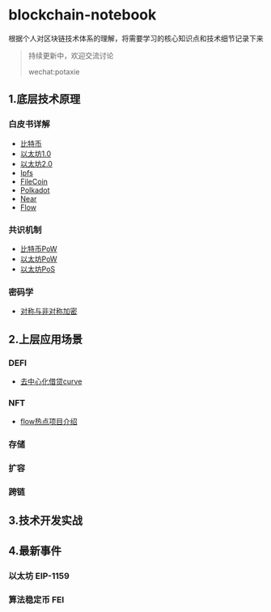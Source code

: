 
# blockchain-notebook



根据个人对区块链技术体系的理解，将需要学习的核心知识点和技术细节记录下来

> 持续更新中，欢迎交流讨论
>  
> wechat:potaxie


## 1.底层技术原理

###  白皮书详解

  * [比特币](1.底层技术原理/白皮书详解/0.比特币白皮书.md) 
  * [以太坊1.0](1.底层技术原理/白皮书详解/1.以太坊1.0白皮书.md) 
  * [以太坊2.0](1.底层技术原理/白皮书详解/2.以太坊2.0蓝图.md) 
  * [Ipfs](1.底层技术原理/白皮书详解/3.Ipfs白皮书.md) 
  * [FileCoin](1.底层技术原理/白皮书详解/4.FileCoin白皮书.md) 
  * [Polkadot](1.底层技术原理/白皮书详解/5.波卡白皮书.md) 
  * [Near](1.底层技术原理/白皮书详解/6.Near白皮书.md) 
  * [Flow](1.底层技术原理/白皮书详解/7.Flow白皮书.md) 

###  共识机制

  * [比特币PoW](1.底层技术原理/共识机制/0.比特币Pow共识.md) 
  * [以太坊PoW](1.底层技术原理/共识机制/1.以太坊Pow共识.md) 
  * [以太坊PoS](1.底层技术原理/共识机制/2.以太坊Pos共识.md) 

### 密码学

  * [对称与非对称加密](1.底层技术原理/共识机制/0.对称与非对称加密.md) 


## 2.上层应用场景

###  DEFI

  * [去中心化借贷curve](2.上层应用场景/DEFI/1.去中心化借贷curve.md) 

###  NFT

  * [flow热点项目介绍](2.上层应用场景/DEFI/1.flow热点项目介绍.md) 


### 存储

### 扩容

### 跨链


## 3.技术开发实战


## 4.最新事件

###  以太坊 EIP-1159
###  算法稳定币 FEI 
